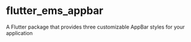 # flutter_ems_appbar
A Flutter package that provides three customizable AppBar styles for your application
